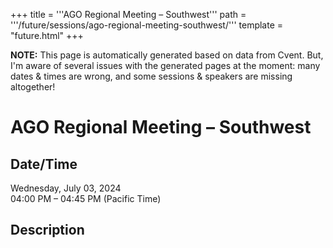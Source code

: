 +++
title = '''AGO Regional Meeting – Southwest'''
path = '''/future/sessions/ago-regional-meeting-southwest/'''
template = "future.html"
+++

<p class="todo">
<strong>NOTE:</strong> This page is automatically generated based on data from Cvent.
But, I'm aware of several issues with the generated pages at the moment:
many dates & times are wrong, and some sessions & speakers are missing altogether!
</p>

<h1>AGO Regional Meeting – Southwest</h1>
<h2>Date/Time</h2>
<p>Wednesday, July 03, 2024<br>
04:00 PM – 04:45 PM (Pacific Time)</p>
<h2>Description</h2>


